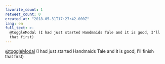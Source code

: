 ```yaml
---
favorite_count: 1
retweet_count: 0
created_at: "2018-05-31T17:27:42.000Z"
lang: en
full_text: >-
  @toggleModal (I had just started Handmaids Tale and it is good, I'll finish
  that first)
---
```


[@toggleModal](https://twitter.com/toggleModal) (I had just started Handmaids
Tale and it is good, I'll finish that first)
